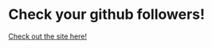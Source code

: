 # Check your github followers!

[Check out the site here!](https://github-followers-unfollowers.netlify.app/)